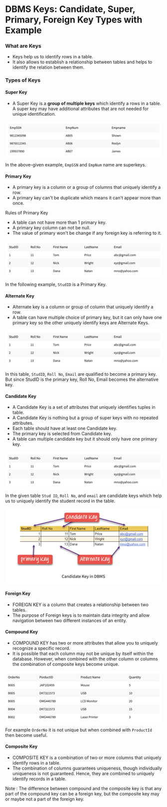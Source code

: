 # DBMS Keys: Candidate, Super, Primary, Foreign Key Types with Example


### What are Keys

- Keys help us to identify rows in a table.
- It also allows to establish a relationship between tables and helps to identify the relation between them.

### Types of Keys

#### Super Key
- A Super Key is a **group of multiple keys** which identify a rows in a table. A super key may have additional attributes that are not needed for unique identification.

![Alt text](https://github.com/vegetariancoder/wordsToSpeak/blob/main/images/superkey.png?raw=true "superkey")


In the above-given example, <code>EmpSSN</code> and <code>EmpNum</code> name are superkeys.

#### Primary Key
- A primary key is a column or a group of columns that uniquely identify a row.
- A primary key can't be duplicate which means it can't appear more than once.

Rules of Primary Key
- A table can not have more than 1 primary key.
- A primary key column can not be null.
- The value of primary won't be change if any foreign key is referring to it.

![Alt text](https://github.com/vegetariancoder/wordsToSpeak/blob/main/images/primarykey.png?raw=true "primarykey")

In the following example, <code>StudID</code> is a Primary Key.

#### Alternate Key
- Alternate key is a column or group of column that uniquely identify a row.
- A table can have multiple choice of primary key, but it can only have one primary key so the other uniquely identify keys are Alternate Keys.

![Alt text](https://github.com/vegetariancoder/wordsToSpeak/blob/main/images/primarykey.png?raw=true "primarykey")


In this table, <code>StudID</code>, <code>Roll No</code>, <code>Email</code> are qualified to become a primary key. But since StudID is the primary key, Roll No, Email becomes the alternative key.


#### Candidate Key

- A Candidate Key is a set of attributes that uniquely identifies tuples in table.
- A Candidate Key is nothing but a group of super keys with no repeated attributes.
- Each table should have at least one Candidate key.
- The primary key is selected from Candidate key.
- A table can multiple candidate key but it should only have one primary key.


![Alt text](https://github.com/vegetariancoder/wordsToSpeak/blob/main/images/primarykey.png?raw=true "primarykey")

In the given table <code>Stud ID</code>, <code>Roll No</code>, and <code>email</code> are candidate keys which help us to uniquely identify the student record in the table.

![Alt text](https://github.com/vegetariancoder/wordsToSpeak/blob/main/images/candidatekey.png?raw=true "candidatekey")


#### Foreign Key

- FOREIGN KEY is a column that creates a relationship between two tables.
- The purpose of Foreign keys is to maintain data integrity and allow navigation between two different instances of an entity.


#### Compound Key

- COMPOUND KEY has two or more attributes that allow you to uniquely recognize a specific record.
- It is possible that each column may not be unique by itself within the database. However, when combined with the other column or columns the combination of composite keys become unique. 

![Alt text](https://github.com/vegetariancoder/wordsToSpeak/blob/main/images/compoundkey.png?raw=true "compoundkey")

For example <code>OrderNo</code> it is not unique but when combined with <code>ProductId</code> then become useful.

#### Composite Key

- COMPOSITE KEY is a combination of two or more columns that uniquely identify rows in a table.
- The combination of columns guarantees uniqueness, though individually uniqueness is not guaranteed. Hence, they are combined to uniquely identify records in a table.

Note : The difference between compound and the composite key is that any part of the compound key can be a foreign key, but the composite key may or maybe not a part of the foreign key.

